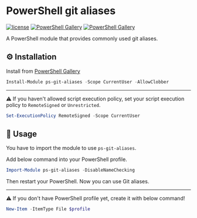 # PowerShell git aliases
[![license](https://img.shields.io/github/license/Joaquin6/powershell-git-aliases)](./LICENSE)
[![PowerShell Gallery](https://img.shields.io/powershellgallery/v/ps-git-aliases.svg?style=flat-square)](https://www.powershellgallery.com/packages/ps-git-aliases/)
[![PowerShell Gallery](https://img.shields.io/powershellgallery/dt/ps-git-aliases.svg?style=flat-square)](https://www.powershellgallery.com/packages/ps-git-aliases/)

A PowerShell module that provides commonly used git aliases.

## ⚙️ Installation

Install from [PowerShell Gallery](https://www.powershellgallery.com/)

```powershell
Install-Module ps-git-aliases -Scope CurrentUser -AllowClobber
```

---

⚠️ If you haven't allowed script execution policy, set your script execution policy to `RemoteSigned` or `Unrestricted`.

```powershell
Set-ExecutionPolicy RemoteSigned -Scope CurrentUser
```

## 🛂 Usage

You have to import the module to use `ps-git-aliases`.

Add below command into your PowerShell profile.

```powershell
Import-Module ps-git-aliases -DisableNameChecking
```

Then restart your PowerShell.
Now you can use Git aliases.

---

⚠️ If you don't have PowerShell profile yet, create it with below command!

```powershell
New-Item -ItemType File $profile
```
